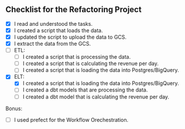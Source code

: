 ## Checklist for the Refactoring Project

<!-- If you are done with a topic mark the checkboxes with an `x` (like `[x]`) -->

- [x] I read and understood the tasks.
- [x] I created a script that loads the data.
- [x] I updated the script to upload the data to GCS.
- [x] I extract the data from the GCS.
- [ ] ETL:
    - [ ] I created a script that is processing the data.
    - [ ] I created a script that is calculating the revenue per day.
    - [ ] I created a script that is loading the data into Postgres/BigQuery.
- [x] ELT:
    - [x] I created a script that is loading the data into Postgres/BigQuery.
    - [ ] I created a dbt models that are processing the data.
    - [ ] I created a dbt model that is calculating the revenue per day.

Bonus:
- [ ] I used prefect for the Workflow Orechestration.
